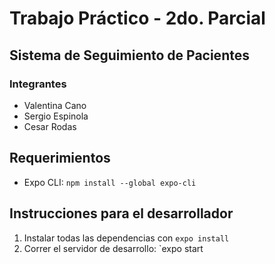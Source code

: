 # Trabajo Práctico - 2do. Parcial

## Sistema de Seguimiento de Pacientes

### Integrantes

-   Valentina Cano
-   Sergio Espinola
-   Cesar Rodas

## Requerimientos

-   Expo CLI: `npm install --global expo-cli`

## Instrucciones para el desarrollador

1. Instalar todas las dependencias con `expo install`
2. Correr el servidor de desarrollo: `expo start
